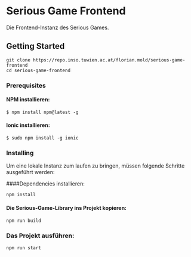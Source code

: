 # Serious Game Frontend

Die Frontend-Instanz des Serious Games.

## Getting Started

```
git clone https://repo.inso.tuwien.ac.at/florian.mold/serious-game-frontend
cd serious-game-frontend
```

### Prerequisites

#### NPM installieren:
```
$ npm install npm@latest -g
```

#### Ionic installieren:
```
$ sudo npm install -g ionic
```

### Installing

Um eine lokale Instanz zum laufen zu bringen, müssen folgende Schritte ausgeführt werden:


####Dependencies installieren:

```
npm install
```

#### Die Serious-Game-Library ins Projekt kopieren:

```
npm run build
```

### Das Projekt ausführen:
```
npm run start
```
